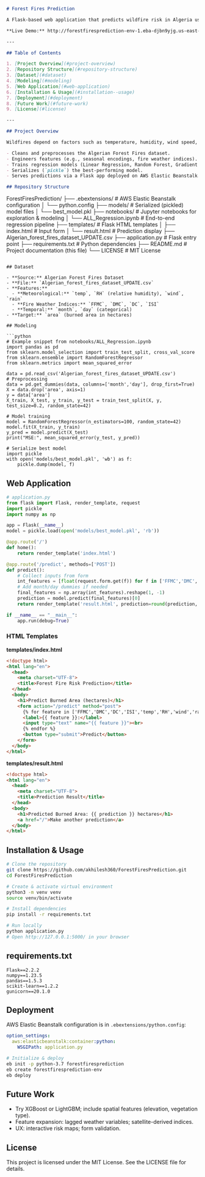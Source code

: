 ```markdown
# Forest Fires Prediction

A Flask-based web application that predicts wildfire risk in Algeria using meteorological and environmental factors. The model is trained on the Algerian Forest Fires dataset and deployed on AWS Elastic Beanstalk.

**Live Demo:** http://forestfiresprediction-env-1.eba-djbn9yjg.us-east-2.elasticbeanstalk.com/

---

## Table of Contents

1. [Project Overview](#project-overview)
2. [Repository Structure](#repository-structure)
3. [Dataset](#dataset)
4. [Modeling](#modeling)
5. [Web Application](#web-application)
6. [Installation & Usage](#installation--usage)
7. [Deployment](#deployment)
8. [Future Work](#future-work)
9. [License](#license)

---

## Project Overview

Wildfires depend on factors such as temperature, humidity, wind speed, and rainfall. This project:

- Cleans and preprocesses the Algerian Forest Fires dataset.  
- Engineers features (e.g., seasonal encodings, fire weather indices).  
- Trains regression models (Linear Regression, Random Forest, Gradient Boosting) to predict burned area.  
- Serializes (`pickle`) the best-performing model.  
- Serves predictions via a Flask app deployed on AWS Elastic Beanstalk.

## Repository Structure

```

ForestFiresPrediction/
├── .ebextensions/              # AWS Elastic Beanstalk configuration
│   └── python.config
├── models/                     # Serialized (pickled) model files
│   └── best\_model.pkl
├── notebooks/                  # Jupyter notebooks for exploration & modeling
│   └── ALL\_Regression.ipynb    # End-to-end regression pipeline
├── templates/                  # Flask HTML templates
│   ├── index.html              # Input form
│   └── result.html             # Prediction display
├── Algerian\_forest\_fires\_dataset\_UPDATE.csv
├── application.py              # Flask entry point
├── requirements.txt            # Python dependencies
├── README.md                   # Project documentation (this file)
└── LICENSE                     # MIT License

````

## Dataset

- **Source:** Algerian Forest Fires Dataset  
- **File:** `Algerian_forest_fires_dataset_UPDATE.csv`  
- **Features:**  
  - **Meteorological:** `temp`, `RH` (relative humidity), `wind`, `rain`  
  - **Fire Weather Indices:** `FFMC`, `DMC`, `DC`, `ISI`  
  - **Temporal:** `month`, `day` (categorical)  
- **Target:** `area` (burned area in hectares)

## Modeling

```python
# Example snippet from notebooks/ALL_Regression.ipynb
import pandas as pd
from sklearn.model_selection import train_test_split, cross_val_score
from sklearn.ensemble import RandomForestRegressor
from sklearn.metrics import mean_squared_error

data = pd.read_csv('Algerian_forest_fires_dataset_UPDATE.csv')
# Preprocessing
data = pd.get_dummies(data, columns=['month','day'], drop_first=True)
X = data.drop('area', axis=1)
y = data['area']
X_train, X_test, y_train, y_test = train_test_split(X, y, test_size=0.2, random_state=42)

# Model training
model = RandomForestRegressor(n_estimators=100, random_state=42)
model.fit(X_train, y_train)
y_pred = model.predict(X_test)
print("MSE:", mean_squared_error(y_test, y_pred))

# Serialize best model
import pickle
with open('models/best_model.pkl', 'wb') as f:
    pickle.dump(model, f)
````

## Web Application

```python
# application.py
from flask import Flask, render_template, request
import pickle
import numpy as np

app = Flask(__name__)
model = pickle.load(open('models/best_model.pkl', 'rb'))

@app.route('/')
def home():
    return render_template('index.html')

@app.route('/predict', methods=['POST'])
def predict():
    # Collect inputs from form
    int_features = [float(request.form.get(f)) for f in ['FFMC','DMC','DC','ISI','temp','RH','wind','rain']]
    # Add month/day dummies if needed
    final_features = np.array(int_features).reshape(1, -1)
    prediction = model.predict(final_features)[0]
    return render_template('result.html', prediction=round(prediction, 2))

if __name__ == "__main__":
    app.run(debug=True)
```

### HTML Templates

**templates/index.html**

```html
<!doctype html>
<html lang="en">
  <head>
    <meta charset="UTF-8">
    <title>Forest Fire Risk Prediction</title>
  </head>
  <body>
    <h1>Predict Burned Area (hectares)</h1>
    <form action="/predict" method="post">
      {% for feature in ['FFMC','DMC','DC','ISI','temp','RH','wind','rain'] %}
      <label>{{ feature }}:</label>
      <input type="text" name="{{ feature }}"><br>
      {% endfor %}
      <button type="submit">Predict</button>
    </form>
  </body>
</html>
```

**templates/result.html**

```html
<!doctype html>
<html lang="en">
  <head>
    <meta charset="UTF-8">
    <title>Prediction Result</title>
  </head>
  <body>
    <h1>Predicted Burned Area: {{ prediction }} hectares</h1>
    <a href="/">Make another prediction</a>
  </body>
</html>
```

## Installation & Usage

```bash
# Clone the repository
git clone https://github.com/akhilesh360/ForestFiresPrediction.git
cd ForestFiresPrediction

# Create & activate virtual environment
python3 -m venv venv
source venv/bin/activate

# Install dependencies
pip install -r requirements.txt

# Run locally
python application.py
# Open http://127.0.0.1:5000/ in your browser
```

## requirements.txt

```text
Flask==2.2.2
numpy==1.23.5
pandas==1.5.3
scikit-learn==1.2.2
gunicorn==20.1.0
```

## Deployment

AWS Elastic Beanstalk configuration is in `.ebextensions/python.config`:

```yaml
option_settings:
  aws:elasticbeanstalk:container:python:
    WSGIPath: application.py
```

```bash
# Initialize & deploy
eb init -p python-3.7 forestfiresprediction
eb create forestfiresprediction-env
eb deploy
```

## Future Work

* Try XGBoost or LightGBM; include spatial features (elevation, vegetation type).
* Feature expansion: lagged weather variables; satellite-derived indices.
* UX: interactive risk maps; form validation.

## License

This project is licensed under the MIT License. See the LICENSE file for details.

```
```
